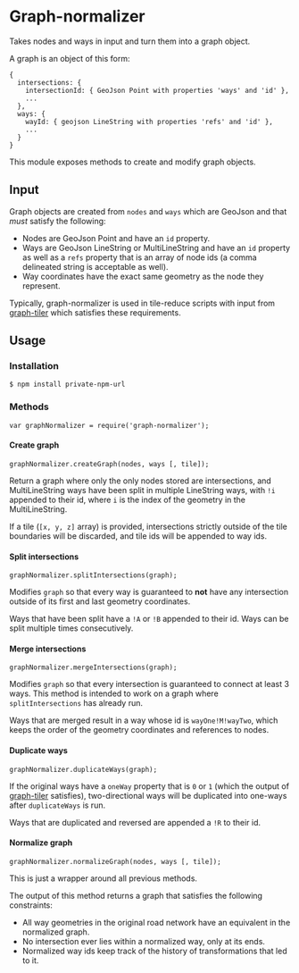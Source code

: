 # Graph-normalizer

Takes nodes and ways in input and turn them into a graph object.

A graph is an object of this form:

```
{
  intersections: {
    intersectionId: { GeoJson Point with properties 'ways' and 'id' },
    ...
  },
  ways: {
    wayId: { geojson LineString with properties 'refs' and 'id' },
    ...
  }
}
```

This module exposes methods to create and modify graph objects.

## Input

Graph objects are created from `nodes` and `ways` which are GeoJson and that *must* satisfy the following:

- Nodes are GeoJson Point and have an `id` property.
- Ways are GeoJson LineString or MultiLineString and have an `id` property as well as a `refs` property that is an array of node ids (a comma delineated string is acceptable as well).
- Way coordinates have the exact same geometry as the node they represent.

Typically, graph-normalizer is used in tile-reduce scripts with input from [graph-tiler](https://github.com/mapbox/graph-tiler) which satisfies these requirements.

## Usage

### Installation

`$ npm install private-npm-url`

### Methods

`var graphNormalizer = require('graph-normalizer');`

#### Create graph

`graphNormalizer.createGraph(nodes, ways [, tile]);`

Return a graph where only the only nodes stored are intersections, and MultiLineString ways have been split in multiple LineString ways, with `!i` appended to their id, where `i` is the index of the geometry in the MultiLineString.

If a tile (`[x, y, z]` array) is provided, intersections strictly outside of the tile boundaries will be discarded, and tile ids will be appended to way ids.

#### Split intersections

`graphNormalizer.splitIntersections(graph);`

Modifies `graph` so that every way is guaranteed to **not** have any intersection outside of its first and last geometry coordinates.

Ways that have been split have a `!A` or `!B` appended to their id. Ways can be split multiple times consecutively.

#### Merge intersections

`graphNormalizer.mergeIntersections(graph);`

Modifies `graph` so that every intersection is guaranteed to connect at least 3 ways. This method is intended to work on a graph where `splitIntersections` has already run.

Ways that are merged result in a way whose id is `wayOne!M!wayTwo`, which keeps the order of the geometry coordinates and references to nodes.

#### Duplicate ways

`graphNormalizer.duplicateWays(graph);`

If the original ways have a `oneWay` property that is `0` or `1` (which the output of [graph-tiler](https://github.com/mapbox/graph-tiler) satisfies), two-directional ways will be duplicated into one-ways after `duplicateWays` is run.

Ways that are duplicated and reversed are appended a `!R` to their id.

#### Normalize graph

`graphNormalizer.normalizeGraph(nodes, ways [, tile]);`

This is just a wrapper around all previous methods.

The output of this method returns a graph that satisfies the following constraints:

- All way geometries in the original road network have an equivalent in the normalized graph.
- No intersection ever lies within a normalized way, only at its ends.
- Normalized way ids keep track of the history of transformations that led to it.
